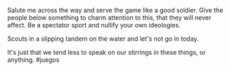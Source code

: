 Salute me across the way and serve the game like a good soldier. Give the people below something to charm attention to this, that they will never affect. Be a spectator sport and nullify your own ideologies.

Scouts in a slipping tandem on the water and let's not go in today.

It's just that we tend less to speak on our stirrings in these things, or anything.
#juegos